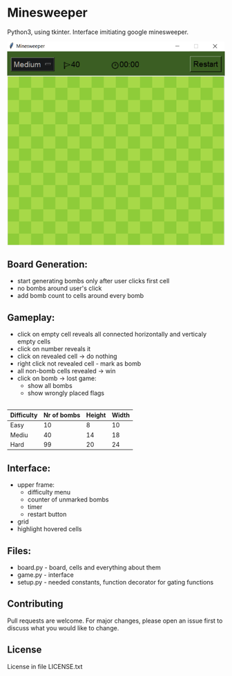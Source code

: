 # Minesweeper 
Python3, using tkinter. Interface imitiating google minesweeper.

<p align="center">
  <img src="images/interface.png" />
</p>

## Board Generation:
- start generating bombs only after user clicks first cell
- no bombs around user's click
- add bomb count to cells around every bomb
 
## Gameplay:
- click on empty cell reveals all connected horizontally and verticaly empty cells
- click on number reveals it
- click on revealed cell -> do nothing
- right click not revealed cell - mark as bomb
- all non-bomb cells revealed -> win
- click on bomb -> lost game:
    - show all bombs 
    - show wrongly placed flags

##
| Difficulty | Nr of bombs | Height | Width |
| -----------|-------------|--------|-------|
| Easy       |  10         | 8      | 10    |
| Mediu      |  40         |14      | 18    |
| Hard       |  99         |20      | 24    |

## Interface:
- upper frame:
    - difficulty menu
    - counter of unmarked bombs
    - timer
    - restart button
- grid
- highlight hovered cells

## Files:
- board.py - board, cells and everything about them
- game.py - interface
- setup.py - needed constants, function decorator for gating functions 

## Contributing
Pull requests are welcome. For major changes, please open an issue first
to discuss what you would like to change.

## License
License in file LICENSE.txt
